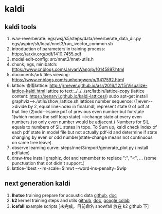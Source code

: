 # kaldi

## kaldi tools
  1. wav-reverberate: 
    egs/wsj/s5/steps/data/reverberate_data_dir.py
    egs/aspire/s5/local/nnet3/run_ivector_common.sh
  2. introduction of parameters in training process:
    https://arxiv.org/pdf/1410.7455.pdf
  3. model edit-config: src/nnet3/nnet-utils.h
  4. chunk, egs, minibatch: 
    https://www.cnblogs.com/JarvanWang/p/10145897.html
  5. documents/ark files viewing:
    https://www.cnblogs.com/sunhongwen/p/9417592.html
  6. lattice:
        查看lattice: http://jrmeyer.github.io/asr/2016/12/15/Visualize-lattice-kaldi.html
    lattice to text:../../../src/latbin/lattice-copy
    (lattice content: https://senarvi.github.io/kaldi-lattices/)
    sudo apt-get install graphviz-->./utils/show_lattice.sh
    lattices number sequence:
    (1)even-->divide by 2, equal line-index in final.mdl, represent state 0 of pdf at that line
    (2)odd-->same pdf of previous even number but for state 1(which means the self loop state)
    -->change state at every even numbers.(so only even number would be adjacent.) Numbers for SIL equals to numbers of SIL states in topo. To Sum up, kaldi check index of each pdf state in model file but not actually pdf-id and determine if state changing by even or odd number(state-change means not continuous on same tree leave).
  7. observe learning curve:
    steps/nnet3/report/generate_plot.py (install pdflatex)
  8. draw-tree install graphiz, dot and remember to replace ":", "<", ... (some punctuation that dot didn't support.)
  9. lattice-1best --lm-scale=\$lmwt --word-ins-penalty=\$wip

## next generation kaldi
  1. **lhotse** training prepare for acoustic data [github](https://github.com/lhotse-speech/lhotse), [doc](https://lhotse.readthedocs.io/en/latest/getting-started.html)
  2. **k2** kernel training steps and utils [github](https://github.com/k2-fsa/k2), [doc](https://k2.readthedocs.io/en/latest/index.html), [google colab](https://colab.research.google.com/drive/1qbHUhNZUX7AYEpqnZyf29Lrz2IPHBGlX?usp=sharing)
  3. **icefall** example scripts [未完成，目前命名 snowfall 放在 k2 github 下]

